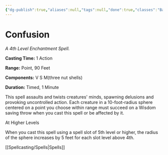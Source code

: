 ```yaml
---
{"dg-publish":true,"aliases":null,"tags":null,"done":true,"classes":"Bard, Druid, Sorcerer, Wizard,","spellLevel":4,"school":"Enchantment","source":"PHB","permalink":"/spells/confusion/","dgHomeLink":false,"dgPassFrontmatter":true}
---
```


# Confusion
*A 4th Level Enchantment Spell.*

**Casting Time:** 1 Action

**Range:** Point, 90 Feet

**Components:** V S M(three nut shells)

**Duration:** Timed, 1 Minute

This spell assaults and twists creatures' minds, spawning delusions and provoking uncontrolled action. Each creature in a 10-foot-radius sphere centered on a point you choose within range must succeed on a Wisdom saving throw when you cast this spell or be affected by it.

At Higher Levels

When you cast this spell using a spell slot of 5th level or higher, the radius of the sphere increases by 5 feet for each slot level above 4th.

[[Spellcasting/Spells|Spells]]